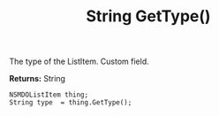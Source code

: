 ﻿---
uid: crmscript_ref_NSMDOListItem_GetType
title: String GetType()
intellisense: NSMDOListItem.GetType
keywords: NSMDOListItem, GetType
so.topic: reference
---

The type of the ListItem. Custom field.

**Returns:** String


```crmscript
NSMDOListItem thing;
String type  = thing.GetType();
```


